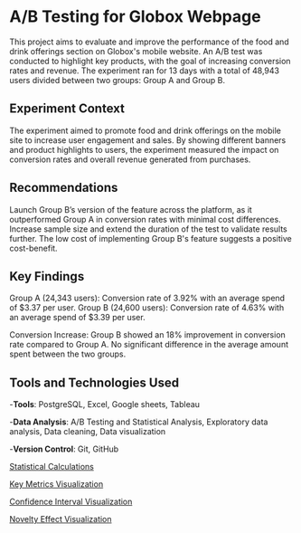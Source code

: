 # A/B Testing for Globox Webpage

This project aims to evaluate and improve the performance of the food and drink offerings section on Globox's mobile website. An A/B test was conducted to highlight key products, with the goal of increasing conversion rates and revenue. The experiment ran for 13 days with a total of 48,943 users divided between two groups: Group A and Group B.

## Experiment Context
The experiment aimed to promote food and drink offerings on the mobile site to increase user engagement and sales. By showing different banners and product highlights to users, the experiment measured the impact on conversion rates and overall revenue generated from purchases.


## Recommendations
Launch Group B’s version of the feature across the platform, as it outperformed Group A in conversion rates with minimal cost differences.
Increase sample size and extend the duration of the test to validate results further.
The low cost of implementing Group B's feature suggests a positive cost-benefit.

## Key Findings
Group A (24,343 users): Conversion rate of 3.92% with an average spend of $3.37 per user.
Group B (24,600 users): Conversion rate of 4.63% with an average spend of $3.39 per user.

Conversion Increase: Group B showed an 18% improvement in conversion rate compared to Group A.
No significant difference in the average amount spent between the two groups.

## Tools and Technologies Used
-**Tools**: PostgreSQL, Excel, Google sheets, Tableau

-**Data Analysis**: A/B Testing and Statistical Analysis, Exploratory data analysis, Data cleaning, Data visualization

-**Version Control**: Git, GitHub


[Statistical Calculations](https://docs.google.com/spreadsheets/d/18_5Luce_yx4LVsjTvbfNsQt1UmI7uUjiX244RpaICQA/edit?usp=sharing)

[Key Metrics Visualization](https://public.tableau.com/app/profile/tendai.zvarevashe/viz/ABtestmatrics/AvgamountandConversionrateperGender)

[Confidence Interval Visualization](https://public.tableau.com/app/profile/tendai.zvarevashe/viz/CIanalysis_17272807816840/Confidencelntervallevelsconversionrate)

[Novelty Effect Visualization](https://public.tableau.com/app/profile/tendai.zvarevashe/viz/novelty_17069115976100/Sheet1?publish=yes)


